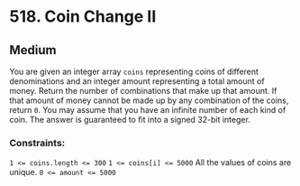 # 518. Coin Change II

## Medium

You are given an integer array `coins` representing coins of different denominations and an integer amount representing
a total amount of money. Return the number of combinations that make up that amount. If that amount of money cannot be
made up by any combination of the coins, return `0`. You may assume that you have an infinite number of each kind of
coin. The answer is guaranteed to fit into a signed 32-bit integer.

### Constraints:

`1 <= coins.length <= 300`
`1 <= coins[i] <= 5000`
All the values of coins are unique.
`0 <= amount <= 5000`
